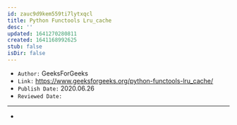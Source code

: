 ```yaml
---
id: zauc9d9kem559ti7lytxqcl
title: Python Functools Lru_cache
desc: ''
updated: 1641270280811
created: 1641168992625
stub: false
isDir: false
---
```



- `Author:` GeeksForGeeks
- `Link:` <https://www.geeksforgeeks.org/python-functools-lru_cache/>
- `Publish Date:` 2020.06.26
- `Reviewed Date:` 

---

-

